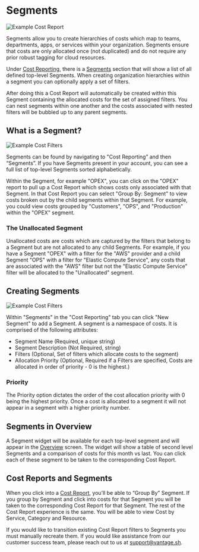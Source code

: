 # Segments

![Example Cost Report](/img/segments-overview.gif)

Segments allow you to create hierarchies of costs which map to teams, departments, apps, or services within your organization. Segments ensure that costs are only allocated once (not duplicated) and do not require any prior robust tagging for cloud resources.

Under [Cost Reporting](https://console.vantage.sh/reporting), there is a [Segments](https://console.vantage.sh/reporting) section that will show a list of all defined top-level Segments. When creating organization hierarchies within a segment you can optionally apply a set of filters.

After doing this a Cost Report will automatically be created within this Segment containing the allocated costs for the set of assigned filters. You can nest segments within one another and the costs associated with nested filters will be bubbled up to any parent segments.

## What is a Segment?

![Example Cost Filters](/img/view-segments.png)

Segments can be found by navigating to "Cost Reporting” and then “Segments”. If you have Segments present in your account, you can see a full list of top-level Segments sorted alphabetically.

Within the Segment, for example "OPEX", you can click on the "OPEX" report to pull up a Cost Report which shows costs only associated with that Segment. In that Cost Report you can select "Group By: Segment" to view costs broken out by the child segments within that Segment. For example, you could view costs grouped by "Customers", "OPS", and "Production" within the "OPEX" segment.

### The Unallocated Segment

Unallocated costs are costs which are captured by the filters that belong to a Segment but are not allocated to any child Segments. For example, if you have a Segment "OPEX" with a filter for the "AWS" provider and a child Segment "OPS" with a filter for "Elastic Compute Service", any costs that are associated with the "AWS" filter but not the "Elastic Compute Service" filter will be allocated to the "Unallocated" segment.

## Creating Segments

![Example Cost Filters](/img/create-segment.png)

Within "Segments" in the "Cost Reporting" tab you can click "New Segment" to add a Segment. A segment is a namespace of costs. It is comprised of the following attributes:

- Segment Name (Required, unique string)
- Segment Description (Not Required, string)
- Filters (Optional, Set of filters which allocate costs to the segment)
- Allocation Priority (Optional, Required if a Filters are specified, Costs are allocated in order of priority - 0 is the highest.)

### Priority

The Priority option dictates the order of the cost allocation priority with 0 being the highest priority. Once a cost is allocated to a segment it will not appear in a segment with a higher priority number.

## Segments in Overview

A Segment widget will be available for each top-level segment and will appear in the [Overview](/overview/) screen. The widget will show a table of second level Segments and a comparison of costs for this month vs last. You can click each of these segment to be taken to the corresponding Cost Report.

## Cost Reports and Segments

When you click into a [Cost Report](/cost_reports/), you’ll be able to “Group By” Segment. If you group by Segment and click into costs for that Segment you will be taken to the corresponding Cost Report for that Segment. The rest of the Cost Report experience is the same. You will be able to view Cost by Service, Category and Resource.

If you would like to transition existing Cost Report filters to Segments you must manually recreate them. If you would like assistance from our customer success team, please reach out to us at [support@vantage.sh](mailto:support@vantage.sh).
